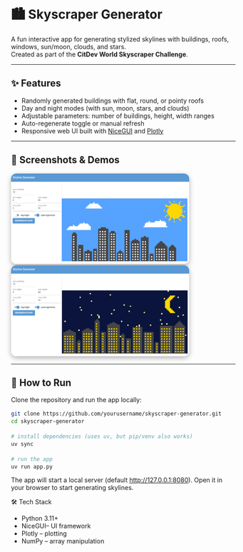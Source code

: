 # 🏙️ Skyscraper Generator

A fun interactive app for generating stylized skylines with buildings, roofs, windows, sun/moon, clouds, and stars.  
Created as part of the **CitDev World Skyscraper Challenge**.

---

## ✨ Features

- Randomly generated buildings with flat, round, or pointy roofs
- Day and night modes (with sun, moon, stars, and clouds)
- Adjustable parameters: number of buildings, height, width ranges
- Auto-regenerate toggle or manual refresh
- Responsive web UI built with [NiceGUI](https://nicegui.io) and [Plotly](https://plotly.com/python/)

---

## 📸 Screenshots & Demos

<img src="images/daytime.png" alt="Daytime skyline" style="border-radius:12px; box-shadow:0 4px 12px rgba(0,0,0,0.3);" width="400">

<img src="images/nighttime.png" alt="Daytime skyline" style="border-radius:12px; box-shadow:0 4px 12px rgba(0,0,0,0.3);" width="400">



---

## 🚀 How to Run

Clone the repository and run the app locally:

```bash
git clone https://github.com/yourusername/skyscraper-generator.git
cd skyscraper-generator

# install dependencies (uses uv, but pip/venv also works)
uv sync

# run the app
uv run app.py
```
The app will start a local server (default http://127.0.0.1:8080).
Open it in your browser to start generating skylines.

🛠️ Tech Stack

- Python 3.11+
- NiceGUI– UI framework
- Plotly – plotting
- NumPy – array manipulation